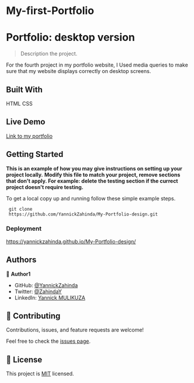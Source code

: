 # My-first-Portfolio


# Portfolio: desktop version

> Description the project.

  For the fourth project in my portfolio website, I Used media queries to make sure that my website displays correctly on desktop screens.

  

## Built With

HTML CSS

## Live Demo

[Link to my portfolio](https://yannickzahinda.github.io/My-Portfolio-design/)

## Getting Started

**This is an example of how you may give instructions on setting up your project locally.**
**Modify this file to match your project, remove sections that don't apply. For example: delete the testing section if the currect project doesn't require testing.**


To get a local copy up and running follow these simple example steps.
```
 git clone
 https://github.com/YannickZahinda/My-Portfolio-design.git

```

### Deployment

[https://yannickzahinda.github.io/My-Portfolio-design/
](https://yannickzahinda.github.io/My-Portfolio-design/)


## Authors

👤 **Author1**

- GitHub: [@YannickZahinda](https://github.com/YannickZahinda)
- Twitter: [@ZahindaY](https://twitter.com/ZahindaY)
- LinkedIn: [Yannick MULIKUZA](https://linkedin.com/in/linkedinhandle)


## 🤝 Contributing

Contributions, issues, and feature requests are welcome!

Feel free to check the [issues page](../../issues/).



## 📝 License

This project is [MIT](./MIT.md) licensed.

